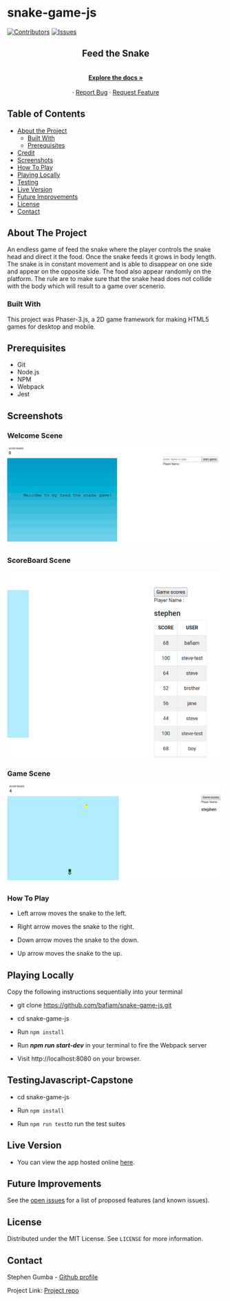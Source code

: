 # snake-game-js

[![Contributors][contributors-shield]][contributors-url]
[![Issues][issues-shield]][issues-url]
<br />

<p align="center">
 
  <h2 align="center">Feed the Snake</h2>
  <p align="center">
    <br />
    <a href="https://github.com/bafiam/snake-game-js"><strong>Explore the docs »</strong></a>
    <br />
    <br />
    ·
    <a href="https://github.com/bafiam/snake-game-js/issues">Report Bug</a>
    ·
    <a href="https://github.com/bafiam/snake-game-js/issues">Request Feature</a>
  </p>
</p>

<!-- TABLE OF CONTENTS -->

## Table of Contents

- [About the Project](#about-the-project)
  - [Built With](#built-with)
  - [Prerequisites](#prerequisites)
- [Credit](#credit)
- [Screenshots](#screenshots)
- [How To Play](#how-to-play)
- [Playing Locally](#playing-locally)
- [Testing](#testing)
- [Live Version](#live-version)
- [Future Improvements](#future-improvements)
- [License](#license)
- [Contact](#contact)

<!-- ABOUT THE PROJECT -->

## About The Project

An endless game of feed the snake where the player controls the snake head and direct it the food. Once the snake feeds it grows in body length. The snake is in constant movement and is able to disappear on one side and appear on the opposite side. The food also appear randomly on the platform. The rule are to make sure that the snake head does not collide with the body which will result to a game over scenerio.

### Built With

This project was Phaser-3.js, a 2D game framework for making HTML5 games for desktop and mobile.

## Prerequisites

- Git
- Node.js
- NPM
- Webpack
- Jest

## Screenshots

### Welcome Scene

![screenshot](screenshots/Welcome.png)

### ScoreBoard Scene

![screenshot](screenshots/ScoreBoard.png)

### Game Scene

![screenshot](screenshots/Game.png)

### How To Play

- Left arrow moves the snake to the left.

- Right arrow moves the snake to the right.

- Down arrow moves the snake to the down.

- Up arrow moves the snake to the up.

## Playing Locally

Copy the following instructions sequentially into your terminal

- git clone https://github.com/bafiam/snake-game-js.git

- cd snake-game-js

- Run `npm install`

- Run **_npm run start-dev_** in your terminal to fire the Webpack server

- Visit http://localhost:8080 on your browser.

## TestingJavascript-Capstone

- cd snake-game-js

- Run `npm install`

- Run `npm run test`to run the test suites

## Live Version

- You can view the app hosted online [here]().

<!-- FUTURE IMPROVEMENTS -->

## Future Improvements

See the [open issues](https://github.com/bafiam/snake-game-js/issues) for a list of proposed features (and known issues).

<!-- LICENSE -->

## License

Distributed under the MIT License. See `LICENSE` for more information.

<!-- CONTACT -->

## Contact

Stephen Gumba - [Github profile](https://github.com/bafiam)

Project Link: [Project repo](https://github.com/bafiam/snake-game-js)

<!-- MARKDOWN LINKS & IMAGES -->
<!-- https://www.markdownguide.org/basic-syntax/#reference-style-links -->

[contributors-shield]: https://img.shields.io/badge/Contributors-1-%2300ff00
[contributors-url]: https://github.com/bafiam/snake-game-js/graphs/contributors
[issues-shield]: https://img.shields.io/badge/issues-0-%2300ff00
[issues-url]: https://github.com/bafiam/snake-game-js/issues/
